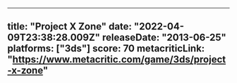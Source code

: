 
---
title: "Project X Zone"
date: "2022-04-09T23:38:28.009Z"
releaseDate: "2013-06-25"
platforms: ["3ds"]
score: 70
metacriticLink: "https://www.metacritic.com/game/3ds/project-x-zone"
---
